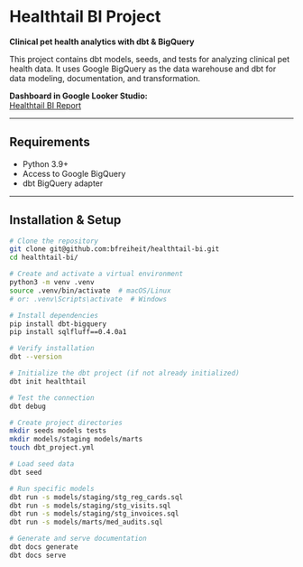 # Healthtail BI Project

**Clinical pet health analytics with dbt & BigQuery**  

This project contains dbt models, seeds, and tests for analyzing clinical pet health data.
It uses Google BigQuery as the data warehouse and dbt for data modeling, documentation, and transformation.

**Dashboard in Google Looker Studio:**  
[Healthtail BI Report](https://lookerstudio.google.com/reporting/831d7db3-8076-4a5d-81f5-d7d51efd741e)

---

## Requirements

- Python 3.9+  
- Access to Google BigQuery
- dbt BigQuery adapter

---

## Installation & Setup

```bash
# Clone the repository
git clone git@github.com:bfreiheit/healthtail-bi.git
cd healthtail-bi/

# Create and activate a virtual environment
python3 -m venv .venv
source .venv/bin/activate  # macOS/Linux
# or: .venv\Scripts\activate  # Windows

# Install dependencies
pip install dbt-bigquery
pip install sqlfluff==0.4.0a1

# Verify installation
dbt --version

# Initialize the dbt project (if not already initialized)
dbt init healthtail

# Test the connection
dbt debug

# Create project directories
mkdir seeds models tests
mkdir models/staging models/marts
touch dbt_project.yml

# Load seed data
dbt seed

# Run specific models
dbt run -s models/staging/stg_reg_cards.sql
dbt run -s models/staging/stg_visits.sql
dbt run -s models/staging/stg_invoices.sql
dbt run -s models/marts/med_audits.sql

# Generate and serve documentation
dbt docs generate
dbt docs serve
```


